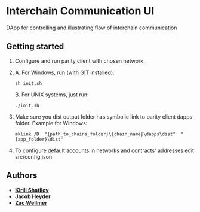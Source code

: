 # Interchain Communication UI

DApp for controlling and illustrating flow of interchain communication

## Getting started

1. Configure and run parity client with chosen network.
2. A. For Windows, run (with GIT installed):
    
    ```
    sh init.sh 
    ```
    B. For UNIX systems, just run: 
    
    ```
    ./init.sh
    ```
3. Make sure you dist output folder has symbolic link to parity client dapps folder.
   Example for Windows: 
   
   ```
   mklink /D  "{path_to_chains_folder}\{chain_name}\dapps\dist"  "{app_folder}\dist"
   ``` 
4. To configure default accounts in networks and contracts' addresses edit src/config.json

## Authors
* **[Kirill Shatilov](http://www.shatilov.me)**
* **Jacob Heyder**
* **[Zac Wellmer](http://www.1984.ai)**

